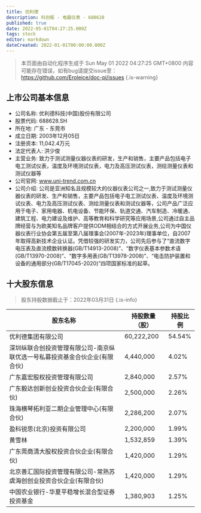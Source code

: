 ```yaml
---
title: 优利德
description: 科创板 - 电器仪表 - 688628
published: true
date: 2022-05-01T04:27:25.000Z
tags: stock
editor: markdown
dateCreated: 2022-01-01T00:00:00.000Z
---
```


> 本页面由自动化程序生成于 Sun May 01 2022 04:27:25 GMT+0800
> 内容可能存在错误，如有bug请提交issue至：https://github.com/Eroleice/doc-pi/issues
{.is-warning}

## 上市公司基本信息
- 公司名称: 优利德科技(中国)股份有限公司
- 股票代码: 688628.SH
- 所在地: 广东 - 东莞市
- 成立日期: 2003年12月05日
- 注册资本: 11,042.4万元
- 法定代表人: 洪少俊
- 主营业务: 致力于测试测量仪器仪表的研发，生产和销售，主要产品包括电子电工测试仪表，温度及环境测试仪表，电力及高压测试仪表，测绘测量仪表和测试仪器等
- 公司官网: www.uni-trend.com.cn
- 公司介绍: 公司是亚洲知名且规模较大的仪器仪表公司之一,致力于测试测量仪器仪表的研发、生产和销售，主要产品包括电子电工测试仪表、温度及环境测试仪表、电力及高压测试仪表、测绘测量仪表和测试仪器等，公司产品广泛应用于电子、家用电器、机电设备、节能环保、轨道交通、汽车制造、冷暖通、建筑工程、电力建设及维护、高等教育和科学研究等应用场景,公司通过自主品牌经营与为欧美知名品牌客户提供ODM相结合的方式开展业务,公司为中国仪器仪表行业协会第五届至第八届理事会(2007年-2023年)理事单位，自2007年取得高新技术企业认证。凭借较强的研发实力，公司先后参与了“直流数字电压表及直流模数转换器(GB/T14913-2008)”、“数字仪表基本参数术语(GB/T13970-2008)”、“数字多用表(GB/T13978-2008)”、“电击防护装置和设备的通用部分(GB/T17045-2020)”四项国家标准的起草。


## 十大股东信息
> 股东持股数据截止于：2022年03月31日
{.is-info}

| 股东名称 | 持股数量（股） | 持股比例 |
| --- | --- | --- |
| 优利德集团有限公司 | 60,222,200 | 54.54% |
| 深圳纵联合创投资管理有限公司-南京纵联优选一号私募投资基金合伙企业(有限合伙) | 4,440,000 | 4.02% |
| 广东嘉宏股权投资管理有限公司 | 2,840,000 | 2.57% |
| 广东毅达创新创业投资合伙企业(有限合伙) | 2,500,000 | 2.26% |
| 珠海横琴拓利亚二期企业管理中心(有限合伙) | 2,286,200 | 2.07% |
| 盈科锐思(北京)投资有限公司 | 2,200,000 | 1.99% |
| 黄雪林 | 1,532,859 | 1.39% |
| 广东莞商清大股权投资合伙企业(有限合伙) | 1,420,000 | 1.29% |
| 北京善汇国际投资管理有限公司-常熟苏虞海创创业投资合伙企业(有限合伙) | 1,420,000 | 1.29% |
| 中国农业银行-华夏平稳增长混合型证券投资基金 | 1,380,903 | 1.25% |




